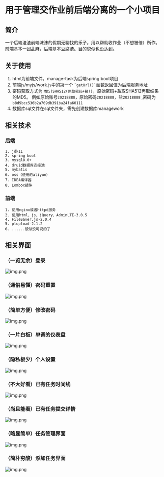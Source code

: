 # 用于管理交作业前后端分离的一个小项目

## 简介

一个后端渣渣前端沫沫的假期无聊找的乐子，用以帮助收作业（不想被催）所作。前端基本一团乱麻，后端基本豆腐渣。目的貌似也没达到。

## 关于使用

1. html为前端文件，manage-task为后端spring boot项目
2. 前端js/myjs/work.js中的第一个 `` `getUrl()` ``函数返回值为后端服务地址
3. 密码获取方式为  ```MD5(SHA512(原始密码+盐))```，原始密码+盐取SHA512再取结果的MD5。 例如原始账号```20218888```，原始密码```20218888```，盐```20218888``` ,密码为```b8d9bcc536b2a769db391ba24fa60111```
4. 数据库sql文件在sql文件夹，需先创建数据库managework

## 相关技术

### 后端

    1. jdk11
    2. spring boot
    3. mysql8.0+
    4. druid数据库连接池
    5. mybatis
    6. oss（使用的aliyun）
    7. IDEA编译器
    8. Lombox插件

### 前端

    1. 使用nginx或者httpd服务
    2. 使用html、js、jQuery、AdminLTE-3.0.5
    4. FileSaver.js-2.0.4
    5. plupload-2.1.2
    6. ......貌似没可说的了

## 相关界面

### （一览无余）登录

![img.png](doc/login.png)

### （通俗易懂）密码重置

![img.png](doc/forgot-password.png)

### （简单方便）修改密码

![img.png](doc/updatePassword.png)

### （一片白板）单调的仪表盘

![img.png](doc/dashboard.png)

### （隐私极少）个人设置

![img.png](doc/myself.png)

### （不大好看）已有任务时间线

![img.png](doc/taskLine.png)

### （尚且能看）已有任务提交详情

![img.png](doc/taskDetail.png)

### （略显简单）任务管理界面

![img.png](doc/manageTask.png)

### （简朴穷酸）添加任务界面

![img.png](doc/addTask.png)
